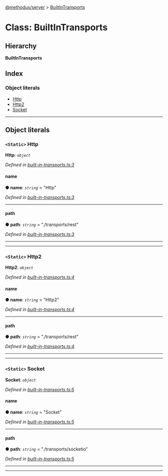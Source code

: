 [@methodus/server](../README.md) > [BuiltInTransports](../classes/builtintransports.md)

# Class: BuiltInTransports

## Hierarchy

**BuiltInTransports**

## Index

### Object literals

* [Http](builtintransports.md#http)
* [Http2](builtintransports.md#http2)
* [Socket](builtintransports.md#socket)

---

## Object literals

<a id="http"></a>

### `<Static>` Http

**Http**: *`object`*

*Defined in [built-in-transports.ts:3](https://github.com/nodulusteam/methodus.dev/blob/907fca8/src/built-in-transports.ts#L3)*

<a id="http.name"></a>

####  name

**● name**: *`string`* = "Http"

*Defined in [built-in-transports.ts:3](https://github.com/nodulusteam/methodus.dev/blob/907fca8/src/built-in-transports.ts#L3)*

___
<a id="http.path"></a>

####  path

**● path**: *`string`* = "./transports/rest"

*Defined in [built-in-transports.ts:3](https://github.com/nodulusteam/methodus.dev/blob/907fca8/src/built-in-transports.ts#L3)*

___

___
<a id="http2"></a>

### `<Static>` Http2

**Http2**: *`object`*

*Defined in [built-in-transports.ts:4](https://github.com/nodulusteam/methodus.dev/blob/907fca8/src/built-in-transports.ts#L4)*

<a id="http2.name-1"></a>

####  name

**● name**: *`string`* = "Http2"

*Defined in [built-in-transports.ts:4](https://github.com/nodulusteam/methodus.dev/blob/907fca8/src/built-in-transports.ts#L4)*

___
<a id="http2.path-1"></a>

####  path

**● path**: *`string`* = "./transports/rest"

*Defined in [built-in-transports.ts:4](https://github.com/nodulusteam/methodus.dev/blob/907fca8/src/built-in-transports.ts#L4)*

___

___
<a id="socket"></a>

### `<Static>` Socket

**Socket**: *`object`*

*Defined in [built-in-transports.ts:5](https://github.com/nodulusteam/methodus.dev/blob/907fca8/src/built-in-transports.ts#L5)*

<a id="socket.name-2"></a>

####  name

**● name**: *`string`* = "Socket"

*Defined in [built-in-transports.ts:5](https://github.com/nodulusteam/methodus.dev/blob/907fca8/src/built-in-transports.ts#L5)*

___
<a id="socket.path-2"></a>

####  path

**● path**: *`string`* = "./transports/socketio"

*Defined in [built-in-transports.ts:5](https://github.com/nodulusteam/methodus.dev/blob/907fca8/src/built-in-transports.ts#L5)*

___

___

